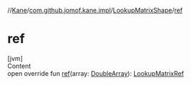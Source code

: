 //[Kane](../../index.md)/[com.github.jomof.kane.impl](../index.md)/[LookupMatrixShape](index.md)/[ref](ref.md)



# ref  
[jvm]  
Content  
open override fun [ref](ref.md)(array: [DoubleArray](https://kotlinlang.org/api/latest/jvm/stdlib/kotlin/-double-array/index.html)): [LookupMatrixRef](../-lookup-matrix-ref/index.md)  



